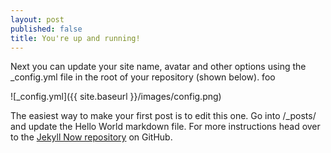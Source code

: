 ```yaml
---
layout: post
published: false
title: You're up and running!
---
```


Next you can update your site name, avatar and other options using the _config.yml file in the root of your repository (shown below). foo

![_config.yml]({{ site.baseurl }}/images/config.png)

The easiest way to make your first post is to edit this one. Go into /_posts/ and update the Hello World markdown file. For more instructions head over to the [Jekyll Now repository](https://github.com/barryclark/jekyll-now) on GitHub.
